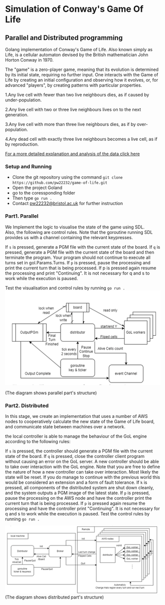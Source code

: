 # Simulation of Conway's Game Of Life 
## Parallel and Distributed programming
Golang implementation of Conway's Game of Life. Also known simply as Life, is a cellular automaton devised by the British mathematician John Horton Conway in 1970.

The "game" is a zero-player game, meaning that its evolution is determined by its initial state, requiring no further input. One interacts with the Game of Life by creating an initial configuration and observing how it evolves, or, for advanced "players", by creating patterns with particular properties.

1.Any live cell with fewer than two live neighbours dies, as if caused by under-population.

2.Any live cell with two or three live neighbours lives on to the next generation.

3.Any live cell with more than three live neighbours dies, as if by over-population.

4.Any dead cell with exactly three live neighbours becomes a live cell, as if by reproduction.

[For a more detailed explanation and analysis of the data click here](report.pdf)
  
### Setup and Running
   
- Clone the git repository using the command `git clone https://github.com/pw22232/game-of-life.git`
- Open the project Goland
- go to the coressponding folder
- Then type `go run .`
- Contact pw22232@bristol.ac.uk for further instruction 

### Part1. Parallel

We Implement the logic to visualise the state of the game using SDL.  
Also, the following are control rules. Note that the goroutine running SDL provides us with a channel containing the relevant keypresses.

If `s` is pressed, generate a PGM file with the current state of the board.
If `q` is pressed, generate a PGM file with the current state of the board and then terminate the program. Your program should not continue to execute all turns set in gol.Params.Turns.
If `p` is pressed, pause the processing and print the current turn that is being processed. If p is pressed again resume the processing and print "Continuing". It is not necessary for q and s to work while the execution is paused.

Test the visualisation and control rules by running `go run .`
![parallel structure](docs/ParallelStructure.png)
  
  (The diagram shows parallel part's structure)


  

### Part2. Distributed

In this stage, we create an implementation that uses a number of AWS nodes to cooperatively calculate the new state of the Game of Life board, and communicate state between machines over a network. 

the local controller is able to manage the behaviour of the GoL engine according to the following rules:

If `s` is pressed, the controller should generate a PGM file with the current state of the board.
If `q` is pressed, close the controller client program without causing an error on the GoL server. A new controller should be able to take over interaction with the GoL engine. Note that you are free to define the nature of how a new controller can take over interaction. Most likely the state will be reset. If you do manage to continue with the previous world this would be considered an extension and a form of fault tolerance.
If `k` is pressed, all components of the distributed system are shut down cleanly, and the system outputs a PGM image of the latest state.
If `p` is pressed, pause the processing on the AWS node and have the controller print the current turn that is being processed. If `p` is pressed again resume the processing and have the controller print "Continuing". It is not necessary for q and s to work while the execution is paused.
Test the control rules by running `go run .`

![distributed structure](docs/DistributedStructure.png)
(The diagram shows distributed part's structure)
